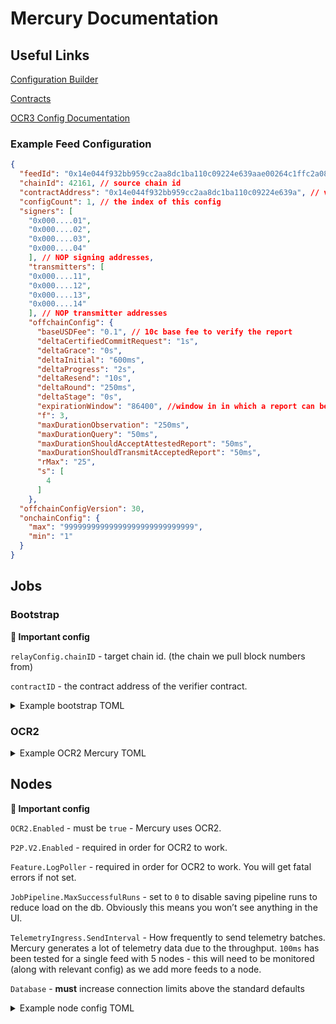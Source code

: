 # Mercury Documentation

## Useful Links

[Configuration Builder](https://github.com/smartcontractkit/the-most-amazing-mercury-contract-configuration-tool)

[Contracts](https://github.com/smartcontractkit/chainlink/contracts/src/v0.8/llo-feeds)

[OCR3 Config Documentation](https://github.com/smartcontractkit/libocr/blob/master/offchainreporting2plus/internal/config/ocr3config/public_config.go)




### Example Feed Configuration

```json
{
  "feedId": "0x14e044f932bb959cc2aa8dc1ba110c09224e639aae00264c1ffc2a0830904a3c",
  "chainId": 42161, // source chain id
  "contractAddress": "0x14e044f932bb959cc2aa8dc1ba110c09224e639a", // verifier contract address
  "configCount": 1, // the index of this config
  "signers": [
    "0x000....01",
    "0x000....02",
    "0x000....03",
    "0x000....04"
    ], // NOP signing addresses,
    "transmitters": [
    "0x000....11",
    "0x000....12",
    "0x000....13",
    "0x000....14"
    ], // NOP transmitter addresses
    "offchainConfig": {
      "baseUSDFee": "0.1", // 10c base fee to verify the report
      "deltaCertifiedCommitRequest": "1s",
      "deltaGrace": "0s",
      "deltaInitial": "600ms",
      "deltaProgress": "2s",
      "deltaResend": "10s",
      "deltaRound": "250ms",
      "deltaStage": "0s",
      "expirationWindow": "86400", //window in in which a report can be verified in seconds
      "f": 3,
      "maxDurationObservation": "250ms",
      "maxDurationQuery": "50ms",
      "maxDurationShouldAcceptAttestedReport": "50ms",
      "maxDurationShouldTransmitAcceptedReport": "50ms",
      "rMax": "25",
      "s": [
        4
      ]
    },
  "offchainConfigVersion": 30,
  "onchainConfig": {
    "max": "99999999999999999999999999999",
    "min": "1"
  }
}
```

## Jobs

### Bootstrap

**🚨 Important config**

`relayConfig.chainID` - target chain id. (the chain we pull block numbers from)

`contractID` - the contract address of the verifier contract.

<details><summary>Example bootstrap TOML</summary>

```toml
type = "bootstrap"
relay = "evm"
schemaVersion = 1
name = "$feed_name"
contractID = "$verifier_contract_address"
feedID = "$feed_id" # IMPORTANT - DON'T FORGET THIS OR IT WON'T WORK
contractConfigTrackerPollInterval = "15s"

[relayConfig]
chainID = $evm_chain_id
fromBlock = $from_block
```
</details>

### OCR2

<details><summary>Example OCR2 Mercury TOML</summary>

```toml
type = "offchainreporting2"
schemaVersion = 1
name = "$feed_name"
forwardingAllowed = false
maxTaskDuration = "1s"
contractID = "$verifier_contract_address"
feedID = "$feed_id"
contractConfigTrackerPollInterval = "15s"
ocrKeyBundleID = "$key_bundle_id"
p2pv2Bootstrappers = [
  "$bootstrapper_address>"
]
relay = "evm"
pluginType = "mercury"
transmitterID = "$csa_public_key"

observationSource = """
  // ncfx
	ds1_payload          [type=bridge name="ncfx" timeout="50ms" requestData="{\\"data\\":{\\"endpoint\\":\\"crypto-lwba\\",\\"from\\":\\"ETH\\",\\"to\\":\\"USD\\"}}"];
  ds1_median           [type=jsonparse path="data,mid"];
  ds1_bid              [type=jsonparse path="data,bid"];
  ds1_ask              [type=jsonparse path="data,ask"];
  
  ds1_median_multiply  [type=multiply times=100000000];
  ds1_bid_multiply     [type=multiply times=100000000];
  ds1_ask_multiply     [type=multiply times=100000000];

  // tiingo
  ds2_payload          [type=bridge name="tiingo" timeout="50ms" requestData="{\\"data\\":{\\"endpoint\\":\\"crypto-lwba\\",\\"from\\":\\"ETH\\",\\"to\\":\\"USD\\"}}"];
  ds2_median           [type=jsonparse path="data,mid"];
  ds2_bid              [type=jsonparse path="data,bid"];
  ds2_ask              [type=jsonparse path="data,ask"];

  ds2_median_multiply  [type=multiply times=100000000];
  ds2_bid_multiply     [type=multiply times=100000000];
  ds2_ask_multiply     [type=multiply times=100000000];

  // coinmetrics
  ds3_payload          [type=bridge name="coinmetrics" timeout="50ms" requestData="{\\"data\\":{\\"endpoint\\":\\"crypto-lwba\\",\\"from\\":\\"ETH\\",\\"to\\":\\"USD\\"}}"];
  ds3_median           [type=jsonparse path="data,mid"];
  ds3_bid              [type=jsonparse path="data,bid"];
  ds3_ask              [type=jsonparse path="data,ask"];

  ds3_median_multiply  [type=multiply times=100000000];
  ds3_bid_multiply     [type=multiply times=100000000];
  ds3_ask_multiply     [type=multiply times=100000000];

  ds1_payload -> ds1_median -> ds1_median_multiply -> benchmark_price;
  ds2_payload -> ds2_median -> ds2_median_multiply -> benchmark_price;
  ds3_payload -> ds3_median -> ds3_median_multiply -> benchmark_price;

  benchmark_price [type=median allowedFaults=2 index=0];

  ds1_payload -> ds1_bid -> ds1_bid_multiply -> bid_price;
  ds2_payload -> ds2_bid -> ds2_bid_multiply -> bid_price;
  ds3_payload -> ds3_bid -> ds3_bid_multiply -> bid_price;

  bid_price [type=median allowedFaults=2 index=1];

  ds1_payload -> ds1_ask -> ds1_ask_multiply -> ask_price;
  ds2_payload -> ds2_ask -> ds2_ask_multiply -> ask_price;
  ds3_payload -> ds3_ask -> ds3_ask_multiply -> ask_price;

  ask_price [type=median allowedFaults=2 index=2];
"""

[pluginConfig]
serverURL = "$mercury_server_url"
serverPubKey = "$mercury_server_public_key"

[relayConfig]
chainID = $evm_chain_id
fromBlock = $from_block
```
</details>

## Nodes

**🚨 Important config**

`OCR2.Enabled` - must be `true` - Mercury uses OCR2.

`P2P.V2.Enabled` - required in order for OCR2 to work.

`Feature.LogPoller` - required in order for OCR2 to work. You will get fatal errors if not set.

`JobPipeline.MaxSuccessfulRuns` - set to `0` to disable saving pipeline runs to reduce load on the db. Obviously this means you won’t see anything in the UI.

`TelemetryIngress.SendInterval`  - How frequently to send telemetry batches. Mercury generates a lot of telemetry data due to the throughput. `100ms` has been tested for a single feed with 5 nodes - this will need to be monitored (along with relevant config) as we add more feeds to a node.

`Database` - **must** increase connection limits above the standard defaults

<details><summary>Example node config TOML</summary>

```toml
RootDir = '$ROOT_DIR'

[JobPipeline]
MaxSuccessfulRuns = 0 # you may set to some small value like '10' or similar if you like looking at job runs in the UI

[Feature]
UICSAKeys = true # required
LogPoller = true # required

[Log]
Level = 'info' # this should be 'debug' for chainlink internal deployments, nops may use 'info' to reduce log volume

[Log.File]
< standard values >

[WebServer]
< standard values >

[WebServer.TLS]
< standard values >

[[EVM]]
ChainID = '42161' # change as needed based on target chain

[OCR]
Enabled = false # turn off OCR 1

[P2P]
TraceLogging = false # this should be 'true' for chainlink internal deployments, we may ask nops to set this to true for debugging
PeerID = '$PEERID'

[P2P.V2]
Enabled = true # required
DefaultBootstrappers = < mercury bootstrap nodes > # Note that this should ideally be set in the job spec, this is just a fallback
# Make sure these IPs are properly configured in the firewall. May not be necessary for internal nodes
AnnounceAddresses = ['$EXTERNAL_IP:$EXTERNAL_PORT'] # Use whichever port you like, pls randomize, MAKE SURE ITS CONFIGURED IN THE FIREWALL
ListenAddresses = ['0.0.0.0:$INTERNAL_PORT'] # Use whichever port you like, pls randomize, MAKE SURE ITS CONFIGURED IN THE FIREWALL

[OCR2]
Enabled = true # required
KeyBundleID = '$KEY_BUNDLE_ID' # Note that this should ideally be set in the job spec, this is just a fallback
CaptureEATelemetry = true

[TelemetryIngress]
UniConn = false
SendInterval = '250ms'
BufferSize = 300
MaxBatchSize = 100

[[TelemetryIngress.Endpoints]]
Network = 'EVM'
ChainID = '42161' # change as needed based on target chain
URL = '$TELEMETRY_ENDPOINT_URL' # Provided by Chainlink Labs RSTP team
ServerPubKey = '$TELEMETRY_PUB_KEY' # Provided by Chainlink Labs RSTP team

[Database]
MaxIdleConns = 100 # should equal or greater than total number of mercury jobs
MaxOpenConns = 400 # caution! ensure postgres is configured to support this

[[EVM.Nodes]]
< put RPC nodes here >
```
</details>

